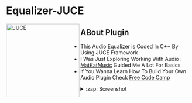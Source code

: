 # Equalizer-JUCE
<img align="left"  height="200px" width="200px" alt="JUCE"  src="https://i.imgur.com/tR0bt1n.png"/>

## ABout Plugin
- This Audio Equalizer is Coded In C++ By Using JUCE Framework 
- I Was Just Exploring Working With Audio : [MatKatMusic](https://www.matkatmusic.com) Guided Me A Lot For Basics 
- If You Wanna Learn How To Build Your Own Audio Plugin Check [Free Code Camp](https://www.youtube.com/watch?v=i_Iq4_Kd7Rc)

<details>
<summary>:zap: Screenshot </summary>
 <img align="left" alt="JUCE" src="https://i.imgur.com/NG511Zh.png">  
</details>

<br />

